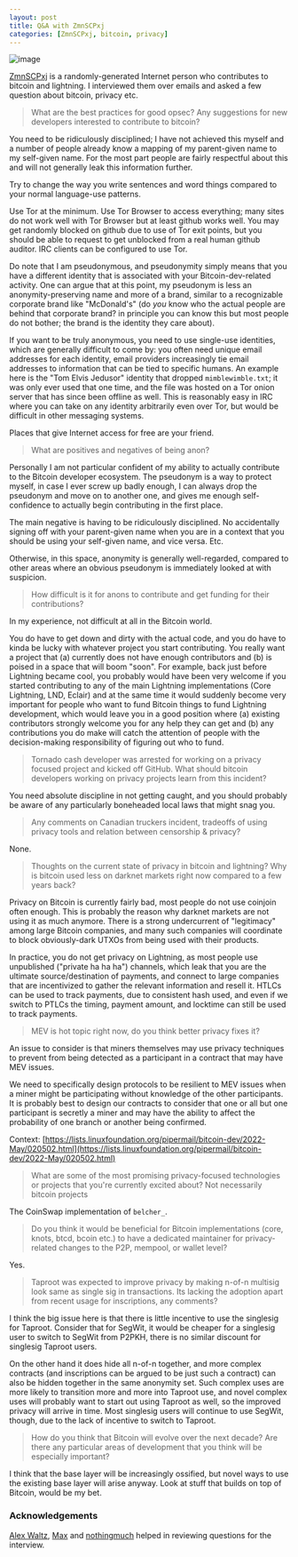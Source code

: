 ```yaml
---
layout: post
title: Q&A with ZmnSCPxj
categories: [ZmnSCPxj, bitcoin, privacy]
---
```


![image](https://i.imgur.com/pniZLmv.png)

[ZmnSCPxj](https://zmnscpxj.github.io/) is a randomly-generated Internet person who contributes to bitcoin and lightning. I interviewed them over emails and asked a few question about bitcoin, privacy etc.


> What are the best practices for good opsec? Any suggestions for new developers interested to contribute to bitcoin?

You need to be ridiculously disciplined; I have not achieved this myself and a number of people already know a mapping of my parent-given name to my self-given name.
For the most part people are fairly respectful about this and will not generally leak this information further.

Try to change the way you write sentences and word things compared to your normal language-use patterns.

Use Tor at the minimum.
Use Tor Browser to access everything; many sites do not work well with Tor Browser but at least github works well.
You may get randomly blocked on github due to use of Tor exit points, but you should be able to request to get unblocked from a real human github auditor.
IRC clients can be configured to use Tor.

Do note that I am pseudonymous, and pseudonymity simply means that you have a different identity that is associated with your Bitcoin-dev-related activity.
One can argue that at this point, my pseudonym is less an anonymity-preserving name and more of a brand, similar to a recognizable corporate brand like "McDonald's" (do *you* know who the actual people are behind that corporate brand? in principle you can know this but most people do not bother; the brand is the identity they care about).

If you want to be truly anonymous, you need to use single-use identities, which are generally difficult to come by: you often need unique email addresses for each identity, email providers increasingly tie email addresses to information that can be tied to specific humans.
An example here is the "Tom Elvis Jedusor" identity that dropped `mimblewimble.txt`; it was only ever used that one time, and the file was hosted on a Tor onion server that has since been offline as well.
This is reasonably easy in IRC where you can take on any identity arbitrarily even over Tor, but would be difficult in other messaging systems.

Places that give Internet access for free are your friend.


> What are positives and negatives of being anon?

Personally I am not particular confident of my ability to actually contribute to the Bitcoin developer ecosystem.
The pseudonym is a way to protect myself, in case I ever screw up badly enough, I can always drop the pseudonym and move on to another one, and gives me enough self-confidence to actually begin contributing in the first place.

The main negative is having to be ridiculously disciplined.
No accidentally signing off with your parent-given name when you are in a context that you should be using your self-given name, and vice versa.
Etc.

Otherwise, in this space, anonymity is generally well-regarded, compared to other areas where an obvious pseudonym is immediately looked at with suspicion.


> How difficult is it for anons to contribute and get funding for their contributions?

In my experience, not difficult at all in the Bitcoin world.

You do have to get down and dirty with the actual code, and you do have to kinda be lucky with whatever project you start contributing.
You really want a project that (a) currently does not have enough contributors and (b) is poised in a space that will boom "soon".
For example, back just before Lightning became cool, you probably would have been very welcome if you started contributing to any of the main Lightning implementations (Core Lightning, LND, Eclair) and at the same time it would suddenly become very important for people who want to fund Bitcoin things to fund Lightning development, which would leave you in a good position where (a) existing contributors strongly welcome you for any help they can get and (b) any contributions you do make will catch the attention of people with the decision-making responsibility of figuring out who to fund.


> Tornado cash developer was arrested for working on a privacy focused project and kicked off GitHub. What should bitcoin developers working on privacy projects learn from this incident?

You need absolute discipline in not getting caught, and you should probably be aware of any particularly boneheaded local laws that might snag you.


> Any comments on Canadian truckers incident, tradeoffs of using privacy tools and relation between censorship & privacy?

None.


> Thoughts on the current state of privacy in bitcoin and lightning? Why is bitcoin used less on darknet markets right now compared to a few years back?

Privacy on Bitcoin is currently fairly bad, most people do not use coinjoin often enough.
This is probably the reason why darknet markets are not using it as much anymore.
There is a strong undercurrent of "legitimacy" among large Bitcoin companies, and many such companies will coordinate to block obviously-dark UTXOs from being used with their products.

In practice, you do not get privacy on Lightning, as most people use unpublished ("private ha ha ha") channels, which leak that you are the ultimate source/destination of payments, and connect to large companies that are incentivized to gather the relevant information and resell it.
HTLCs can be used to track payments, due to consistent hash used, and even if we switch to PTLCs the timing, payment amount, and locktime can still be used to track payments.


> MEV is hot topic right now, do you think better privacy fixes it?

An issue to consider is that miners themselves may use privacy techniques to prevent from being detected as a participant in a contract that may have MEV issues.

We need to specifically design protocols to be resilient to MEV issues when a miner might be participating without knowledge of the other participants. It is probably best to design our contracts to consider that one or all but one participant is secretly a miner and may have the ability to affect the probability of one branch or another being confirmed.

Context: [https://lists.linuxfoundation.org/pipermail/bitcoin-dev/2022-May/020502.html](https://lists.linuxfoundation.org/pipermail/bitcoin-dev/2022-May/020502.html)


> What are some of the most promising privacy-focused technologies or projects that you're currently excited about? Not necessarily bitcoin projects

The CoinSwap implementation of `belcher_`.


> Do you think it would be beneficial for Bitcoin implementations (core, knots, btcd, bcoin etc.) to have a dedicated maintainer for privacy-related changes to the P2P, mempool, or wallet level?

Yes.


> Taproot was expected to improve privacy by making n-of-n multisig look same as single sig in transactions. Its lacking the adoption apart from recent usage for inscriptions, any comments?

I think the big issue here is that there is little incentive to use the singlesig for Taproot.
Consider that for SegWit, it would be cheaper for a singlesig user to switch to SegWit from P2PKH, there is no similar discount for singlesig Taproot users.

On the other hand it does hide all n-of-n together, and more complex contracts (and inscriptions can be argued to be just such a contract) can also be hidden together in the same anonymity set.
Such complex uses are more likely to transition more and more into Taproot use, and novel complex uses will probably want to start out using Taproot as well, so the improved privacy will arrive in time.
Most singlesig users will continue to use SegWit, though, due to the lack of incentive to switch to Taproot.


> How do you think that Bitcoin will evolve over the next decade? Are there any particular areas of development that you think will be especially important?

I think that the base layer will be increasingly ossified, but novel ways to use the existing base layer will arise anyway.
Look at stuff that builds on top of Bitcoin, would be my bet.

### Acknowledgements

[Alex Waltz](https://twitter.com/raw_avocado), [Max](https://twitter.com/maxtannahill) and [nothingmuch](https://twitter.com/not_nothingmuch) helped in reviewing questions for the interview.